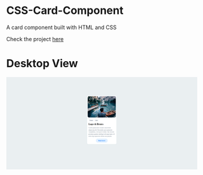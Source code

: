 # CSS-Card-Component
A card component built with HTML and CSS

Check the project [here](https://davion.github.io/css-card-component/index.html)

# Desktop View
![CSS Card Component](https://github.com/Davion/css-card-component/blob/main/images/css-card-component.png)